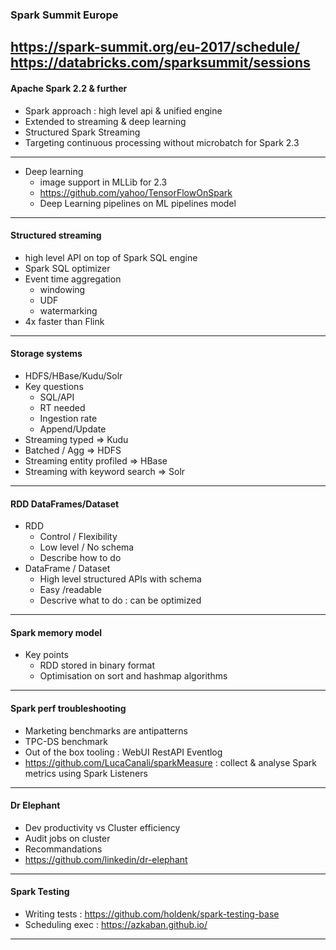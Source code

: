 ### Spark Summit Europe
https://spark-summit.org/eu-2017/schedule/
https://databricks.com/sparksummit/sessions
---
#### Apache Spark 2.2 & further
* Spark approach : high level api & unified engine
* Extended to streaming & deep learning
* Structured Spark Streaming 
* Targeting continuous processing without microbatch for Spark 2.3
---
* Deep learning 
  * image support in MLLib for 2.3
  * https://github.com/yahoo/TensorFlowOnSpark
  * Deep Learning pipelines on ML pipelines model
---
#### Structured streaming
* high level API on top of Spark SQL engine
* Spark SQL optimizer
* Event time aggregation
  * windowing
  * UDF
  * watermarking
* 4x faster than Flink
---
#### Storage systems
* HDFS/HBase/Kudu/Solr
* Key questions
  * SQL/API
  * RT needed
  * Ingestion rate
  * Append/Update
* Streaming typed => Kudu
* Batched / Agg => HDFS
* Streaming entity profiled => HBase
* Streaming with keyword search => Solr
---
#### RDD DataFrames/Dataset
* RDD
  * Control / Flexibility 
  * Low level / No schema
  * Describe how to do 
* DataFrame / Dataset
  * High level structured APIs with schema
  * Easy /readable
  * Descrive what to do : can be optimized
---
#### Spark memory model
* Key points
  * RDD stored in binary format
  * Optimisation on sort and hashmap algorithms
---
#### Spark perf troubleshooting
* Marketing benchmarks are antipatterns
* TPC-DS benchmark
* Out of the box tooling : WebUI RestAPI Eventlog
* https://github.com/LucaCanali/sparkMeasure : collect & analyse Spark metrics using Spark Listeners
---
#### Dr Elephant
* Dev productivity vs Cluster efficiency
* Audit jobs on cluster
* Recommandations
* https://github.com/linkedin/dr-elephant
---
#### Spark Testing
* Writing tests : https://github.com/holdenk/spark-testing-base
* Scheduling exec : https://azkaban.github.io/
---

